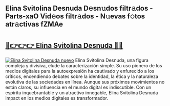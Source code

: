 ## Elina Svitolina Desnuda D𝚎sn𝚞dos filtr𝚊dos - Parts-xaO Vid𝚎os filtr𝚊dos - N𝚞evas f𝚘tos atr𝚊ctivas fZMAe

# <h2><a href="http://mb7mip.tromn.icu/?c=Elina+Svitolina+Desnuda">🔗👉👉👉 Elina Svitolina Desnuda 🔗🔗</a></h2>

[![Elina Svitolina Desnuda nuevo](https://i.imgur.com/pEAQMta.gif)](http://mb7mip.tromn.icu/?c=Elina+Svitolina+Desnuda)
Elina Svitolina Desnuda, una figura compleja y divisiva, elude la caracterización simple. Su uso pionero de los medios digitales para la autoexpresión ha cautivado y enfurecido a los críticos, encendiendo debates sobre la identidad, la ética y la naturaleza evolutiva de las sociedades en línea. Aunque sus próximos movimientos no están claros, su influencia en el mundo digital es indiscutible. Con un espíritu inquebrantable y un atractivo innegable, Elina Svitolina Desnuda impact en los medios digitales es transformador.
